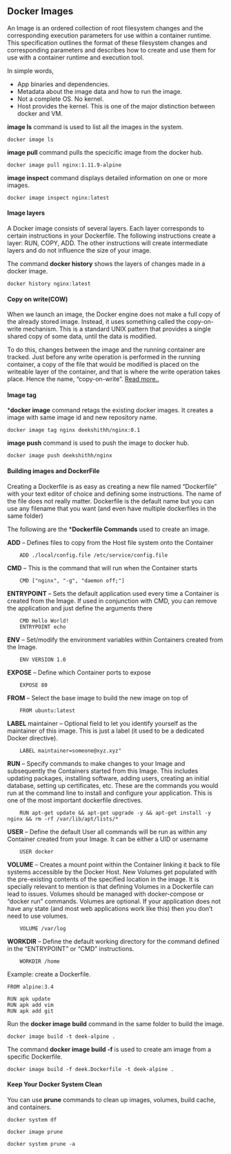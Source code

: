 ## Docker Images

An Image is an ordered collection of root filesystem changes and the corresponding execution parameters for use within a container runtime. This specification outlines the format of these filesystem changes and corresponding parameters and describes how to create and use them for use with a container runtime and execution tool.

In simple words,
* App binaries and dependencies.
* Metadata about the image data and how to run the image.
* Not a complete OS. No kernel.
* Host provides the kernel. This is one of the major distinction between docker and VM.

**image ls** command is used to list all the images in the system.
```
docker image ls
```

**image pull** command pulls the specicific image from the docker hub.
```
docker image pull nginx:1.11.9-alpine
```
**image inspect** command displays detailed information on one or more images.
```
docker image inspect nginx:latest
```

#### Image layers
A Docker image consists of several layers. Each layer corresponds to certain instructions in your Dockerfile. The following instructions create a layer: RUN, COPY, ADD. The other instructions will create intermediate layers and do not influence the size of your image.

The command **docker history** shows the layers of changes made in a docker image.
```
docker history nginx:latest
```

#### Copy on write(COW)
When we launch an image, the Docker engine does not make a full copy of the already stored image. Instead, it uses something called the copy-on-write mechanism. This is a standard UNIX pattern that provides a single shared copy of some data, until the data is modified.

To do this, changes between the image and the running container are tracked. Just before any write operation is performed in the running container, a copy of the file that would be modified is placed on the writeable layer of the container, and that is where the write operation takes place. Hence the name, “copy-on-write”. [Read more..](https://blog.codeship.com/docker-storage-introduction/)

#### Image tag

***docker image** command retags the existing docker images. It creates a image with same image id and new repository name.
```
docker image tag nginx deekshithh/nginx:0.1
```

**image push** command is used to push the image to docker hub.
```
docker image push deekshithh/nginx
```

#### Building images and DockerFile

Creating a Dockerfile is as easy as creating a new file named “Dockerfile” with your text editor of choice and defining some instructions. The name of the file
does not really matter. Dockerfile is the default name but you can use any filename that you want (and even have multiple dockerfiles in the same folder)

The following are the ***Dockerfile Commands** used to create an image.

**ADD** – Defines files to copy from the Host file system onto the Container
```
    ADD ./local/config.file /etc/service/config.file
```

**CMD** – This is the command that will run when the Container starts
```
    CMD ["nginx", "-g", "daemon off;"]
```

**ENTRYPOINT** – Sets the default application used every time a Container is created from the Image. If used in conjunction with CMD, you can remove the application and just define the arguments there
```
    CMD Hello World!
    ENTRYPOINT echo
```

**ENV** – Set/modify the environment variables within Containers created from the Image.
```
    ENV VERSION 1.0
```

**EXPOSE** – Define which Container ports to expose
```
    EXPOSE 80
```

**FROM** – Select the base image to build the new image on top of
```
    FROM ubuntu:latest
```

**LABEL** maintainer – Optional field to let you identify yourself as the maintainer of this image. This is just a label (it used to be a dedicated Docker directive).
```
    LABEL maintainer=someone@xyz.xyz"
```

**RUN** – Specify commands to make changes to your Image and subsequently the Containers started from this Image. This includes updating packages, installing software, adding users, creating an initial database, setting up certificates, etc. These are the commands you would run at the command line to install and configure your application. This is one of the most important dockerfile directives.
```
    RUN apt-get update && apt-get upgrade -y && apt-get install -y nginx && rm -rf /var/lib/apt/lists/*
```

**USER** – Define the default User all commands will be run as within any Container created from your Image. It can be either a UID or username
```
    USER docker
```

**VOLUME** – Creates a mount point within the Container linking it back to file systems accessible by the Docker Host. New Volumes get populated with the pre-existing contents of the specified location in the image. It is specially relevant to mention is that defining Volumes in a Dockerfile can lead to issues. Volumes should be managed with docker-compose or “docker run” commands. Volumes are optional. If your application does not have any state (and most web applications work like this) then you don’t need to use volumes.
```
    VOLUME /var/log
```

**WORKDIR** – Define the default working directory for the command defined in the “ENTRYPOINT” or “CMD” instructions.
```
    WORKDIR /home
```

Example: create a Dockerfile.
```
FROM alpine:3.4

RUN apk update
RUN apk add vim
RUN apk add git
```

Run the **docker image build** command in the same folder to build the image.
```
docker image build -t deek-alpine .
```

The command **docker image build -f** is used to create am image from a specific Dockerfile.
```
docker image build -f deek.Dockerfile -t deek-alpine .
```

#### Keep Your Docker System Clean

You can use **prune** commands to clean up images, volumes, build cache, and containers.

```
docker system df
```

```
docker image prune
```

```
docker system prune -a
```